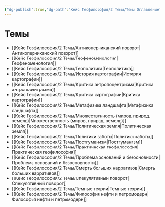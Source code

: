 ```yaml
---
{"dg-publish":true,"dg-path":"Кейс Геофилософия/2 Темы/Темы Оглавление","permalink":"/kejs-geofilosofiya/2-temy/temy-oglavlenie/","pinned":true,"dgShowLocalGraph":true}
---
```



# Темы

- [[Кейс Геофилософия/2 Темы/Антикоперниканский поворот\|Антикоперниканский поворот]]
- [[Кейс Геофилософия/2 Темы/Геофеноменология\|Геофеноменология]]
- [[Кейс Геофилософия/2 Темы/Геополитика\|Геополитика]]
- [[Кейс Геофилософия/2 Темы/История картографии\|История картографии]]
- [[Кейс Геофилософия/2 Темы/Критика антропоцентризма\|Критика антропоцентризма]]
- [[Кейс Геофилософия/2 Темы/Критика картографии\|Критика картографии]]
- [[Кейс Геофилософия/2 Темы/Метафизика ландшафта\|Метафизика ландшафта]]
- [[Кейс Геофилософия/2 Темы/Множественность (миров, природ, земель)\|Множественность (миров, природ, земель)]]
- [[Кейс Геофилософия/2 Темы/Политическая земля\|Политическая земля]]
- [[Кейс Геофилософия/2 Темы/Политики заботы\|Политики заботы]]
- [[Кейс Геофилософия/2 Темы/Постгуманизм\|Постгуманизм]]
- [[Кейс Геофилософия/2 Темы/Практическая геофилософия\|Практическая геофилософия]]
- [[Кейс Геофилософия/2 Темы/Проблема оснований и безосновности\|Проблема оснований и безосновности]]
- [[Кейс Геофилософия/2 Темы/Смерть больших нарративов\|Смерть больших нарративов]]
- [[Кейс Геофилософия/2 Темы/Спекулятивный поворот\|Спекулятивный поворот]]
- [[Кейс Геофилософия/2 Темы/Темные теории\|Темные теории]]
- [[Кейс Геофилософия/2 Темы/Философия нефти и петромодерн\|Философия нефти и петромодерн]]